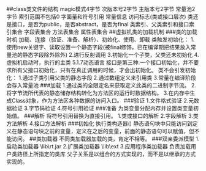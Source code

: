 ##class类文件的结构
magic模式4字节
次版本号2字节
主版本号2字节
常量池2字节  索引范围不包括0   字面量和符号引用
常量信息
访问标志(类或接口层次)    类还是接口，是否为public，是否abstract，是否为final
类索引、父类索引和接口索引集合
字段表集合
方法表集合
属性表集合
##虚拟机类的加载机制
###类的加载时机
加载、连接（验证、准备、解析）、初始化、使用、卸载
类触发初始化：
1.使用new关键字、读取设置一个静态字段(被final修饰，已在编译期把结果放入常量池的静态字段除外除外)
2.进行反射调用
3.初始化一个子类，父类还未初始化
4.虚拟机启动时，执行的主类
5.1.7动态语言
接口是第三种:一个接口初始化，并不要求所有父接口初始化，只有在真正调用的时候，才会出初始化。
类不会引发初始化：
1.通过子类引用父类的静态字段
2.通过数组定义来引用类
3.常量在编译阶段会存入常量池
###加载
1.通过类的全限定名来获取定义此类的二进制字节流。
2.将字节流所代表的静态储存结构转化为方法区的运行时数据结构。
3.在内存中生成Class对象，作为方法区各种数据的访问入口。
###验证
1.文件格式验证
2.元数据验证
3.字节码验证
4.符号引用验证
###准备
为类变量分配内存并设置类变量初始值。
###解析
将符号引用替换为直接引用。
1.类或接口的解析
2.字段解析
3.类方法解析
4.接口方法解析
###初始化
执行类构造器<clinit>()
静态语句块中只能访问到定义在静态语句块之前的变量，定义在之后的变量，前面的静态语句可以赋值，但不能访问。
##类加载器
不同类加载器加载的类，肯定不相等。
###双亲委派模型
1.启动类加载器   \lib\rt.jar
2.扩展类加载器    \lib\ext
3.应用程序类加载器    负责加载用户类路径上所指定的类库
父子关系是以组合的方式实现的，而不是以继承的方式实现的。



